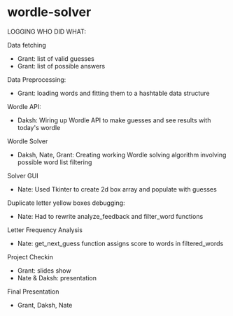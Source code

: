 # wordle-solver

LOGGING WHO DID WHAT:

Data fetching
- Grant: list of valid guesses
- Grant: list of possible answers


Data Preprocessing:
- Grant: loading words and fitting them to a hashtable data structure


Wordle API:
- Daksh: Wiring up Wordle API to make guesses and see results with today's wordle


Wordle Solver
- Daksh, Nate, Grant: Creating working Wordle solving algorithm involving possible word list filtering


Solver GUI
- Nate: Used Tkinter to create 2d box array and populate with guesses


Duplicate letter yellow boxes debugging:
- Nate: Had to rewrite analyze_feedback and filter_word functions


Letter Frequency Analysis
- Nate: get_next_guess function assigns score to words in filtered_words

  
Project Checkin
- Grant: slides show
- Nate & Daksh: presentation


Final Presentation
- Grant, Daksh, Nate
